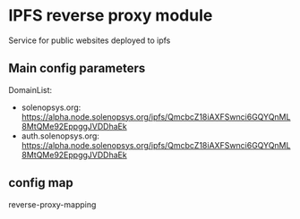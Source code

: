 # IPFS reverse proxy  module 
Service for public websites deployed to ipfs 

## Main config parameters
DomainList:
- solenopsys.org: https://alpha.node.solenopsys.org/ipfs/QmcbcZ18iAXFSwnci6GQYQnML8MtQMe92EppggJVDDhaEk
- auth.solenopsys.org: https://alpha.node.solenopsys.org/ipfs/QmcbcZ18iAXFSwnci6GQYQnML8MtQMe92EppggJVDDhaEk

## config map
reverse-proxy-mapping 
